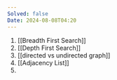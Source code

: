 ```yaml
---
Solved: false
Date: 2024-08-08T04:20
---
```


1. [[Breadth First Search]]
2. [[Depth First Search]]
3. [[directed vs undirected graph]]
4. [[Adjacency List]]
5. 